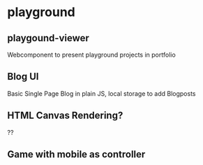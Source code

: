 # playground

## playgound-viewer

Webcomponent to present playground projects in portfolio

## Blog UI

Basic Single Page Blog in plain JS, local storage to add Blogposts

## HTML Canvas Rendering?

??

## Game with mobile as controller
